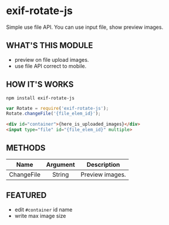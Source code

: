 # exif-rotate-js

Simple use file API. You can use input file, show preview images.

## WHAT'S THIS MODULE

- preview on file upload images.
- use file API correct to mobile.

## HOW IT'S WORKS

```
npm install exif-rotate-js
```

```js
var Rotate = require('exif-rotate-js');
Rotate.changeFile('{file_elem_id}');
```

```html
<div id="container">{here_is_uploaded_images}</div>
<input type="file" id="{file_elem_id}" multiple>
```

## METHODS

| Name          | Argument | Description   |
| ------------- |:--------:|:-------------:|
| ChangeFile    | String   | Preview images. |

## FEATURED

- edit `#container` id name
- write max image size
